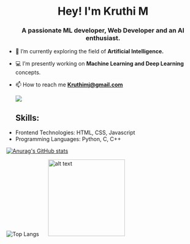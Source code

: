 <h1 align="center">Hey! I'm Kruthi M</h1>
<h3 align="center">A passionate ML developer, Web Developer and an AI enthusiast.</h3>

- 🔭 I’m currently exploring the field of **Artificial Intelligence.**

- 💻 I’m presently working on **Machine Learning and Deep Learning** concepts.

- 📫 How to reach me **Kruthimj@gmail.com**

  ![](https://komarev.com/ghpvc/?username=Kruthim1304&color=red)
  
   **Skills:**
  ---
 
 * Frontend Technologies: HTML, CSS, Javascript
 * Programming Languages: Python, C, C++

[![Anurag's GitHub stats](https://github-readme-stats.vercel.app/api?username=Kruthim1304&show_icons=true&theme=nightowl)](https://github.com/anuraghazra/github-readme-stats)
 
![Top Langs](https://github-readme-stats.vercel.app/api/top-langs/?username=Kruthim1304&theme=nightowl) <img src="https://user-images.githubusercontent.com/76477365/120953404-84003900-c76a-11eb-99ff-f9887532944e.png" style="margin-left:20px;" alt="alt text" width="200px" height="200px" >

